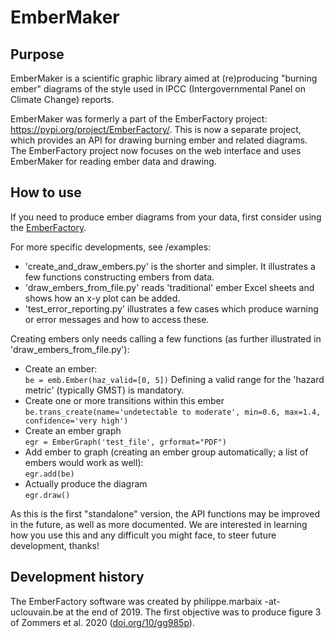 # EmberMaker

## Purpose
EmberMaker is a scientific graphic library aimed at (re)producing "burning ember" diagrams 
of the style used in IPCC (Intergovernmental Panel on Climate Change) reports.

EmberMaker was formerly a part of the EmberFactory project: https://pypi.org/project/EmberFactory/. 
This is now a separate project, which provides an API for drawing burning ember and related diagrams. 
The EmberFactory project now focuses on the web interface and uses EmberMaker for reading ember data and drawing.

## How to use
If you need to produce ember diagrams from your data, first consider using the [EmberFactory](https://pypi.org/project/EmberFactory/).

For more specific developments, see /examples:
- 'create_and_draw_embers.py' is the shorter and simpler. It illustrates a few functions constructing embers from data.
- 'draw_embers_from_file.py' reads 'traditional' ember Excel sheets and shows how an x-y plot can be added.
- 'test_error_reporting.py' illustrates a few cases which produce warning or error messages and how to access these.

Creating embers only needs calling a few functions (as further illustrated in 'draw_embers_from_file.py'):

- Create an ember: <br/>
`be = emb.Ember(haz_valid=[0, 5])` Defining a valid range for the 'hazard metric' (typically GMST) is mandatory.
- Create one or more transitions within this ember <br/>
`be.trans_create(name='undetectable to moderate', min=0.6, max=1.4, confidence='very high')`
- Create an ember graph <br/>
`egr = EmberGraph('test_file', grformat="PDF")`
- Add ember to graph (creating an ember group automatically; a list of embers would work as well): <br/>
`egr.add(be)`
- Actually produce the diagram <br/>
`egr.draw()`

As this is the first "standalone" version, the API functions may be improved in the future, as well as more documented.
We are interested in learning how you use this and any difficult you might face, to steer future development, thanks!

## Development history
The EmberFactory software was created by philippe.marbaix -at- uclouvain.be at the end of 2019.
The first objective was to produce figure 3 of Zommers et al. 2020 ([doi.org/10/gg985p](https://doi.org/10/gg985p)).
